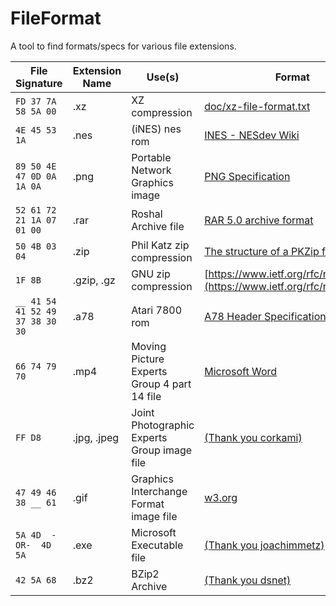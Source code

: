 # FileFormat
A tool to find formats/specs for various file extensions.

| File Signature | Extension Name | Use(s) | Format |
|----------------|----------------|--------|--------| 
| ``` FD 37 7A 58 5A 00 ``` | .xz | XZ compression | [doc/xz-file-format.txt](https://chromium.googlesource.com/chromium/deps/xz/+/77022065014d48cf51d83322264ab4836fd175ec/doc/xz-file-format.txt) |
| ``` 4E 45 53 1A ``` | .nes | (iNES) nes rom |[INES - NESdev Wiki](https://www.nesdev.org/wiki/INES) |
| ``` 89 50 4E 47 0D 0A 1A 0A ``` | .png | Portable Network Graphics image | [PNG Specification](http://www.libpng.org/pub/png/spec/1.2/PNG-Structure.html) |
| ``` 52 61 72 21 1A 07 01 00 ``` | .rar | Roshal Archive file | [RAR 5.0 archive format](https://www.rarlab.com/technote.htm) |
| ``` 50 4B 03 04 ``` | .zip  | Phil Katz zip compression | [The structure of a PKZip file](https://users.cs.jmu.edu/buchhofp/forensics/formats/pkzip.html) |
| ``` 1F 8B ``` | .gzip, .gz | GNU zip compression | [https://www.ietf.org/rfc/rfc1952.txt](https://www.ietf.org/rfc/rfc1952.txt) |
| ``` __ 41 54 41 52 49 37 38 30 30 ``` | .a78 | Atari 7800 rom | [A78 Header Specification](https://7800.8bitdev.org/index.php/A78_Header_Specification) |
| ``` 66 74 79 70 ``` | .mp4 | Moving Picture Experts Group 4 part 14 file | [Microsoft Word](https://ossrs.io/lts/zh-cn/assets/files/ISO_IEC_14496-14-MP4-2003-9a3eb04879ded495406399602ff2e587.pdf) |
| ``` FF D8 ``` | .jpg, .jpeg | Joint Photographic Experts Group image file | [(Thank you corkami)](https://github.com/corkami/formats/blob/master/image/jpeg.md) |
| ``` 47 49 46 38 __ 61 ``` | .gif | Graphics Interchange Format image file | [w3.org](https://www.w3.org/Graphics/GIF/spec-gif89a.txt) |
| ``` 5A 4D  -OR-  4D 5A ``` | .exe | Microsoft Executable file | [(Thank you joachimmetz)](https://github.com/libyal/libexe/blob/main/documentation/Executable%20(EXE)%20file%20format.asciidoc) |
| ``` 42 5A 68 ``` | .bz2 | BZip2 Archive | [(Thank you dsnet)](https://github.com/dsnet/compress/blob/master/doc/bzip2-format.pdf) |


